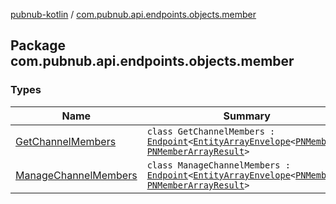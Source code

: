 [pubnub-kotlin](../index.md) / [com.pubnub.api.endpoints.objects.member](./index.md)

## Package com.pubnub.api.endpoints.objects.member

### Types

| Name | Summary |
|---|---|
| [GetChannelMembers](-get-channel-members/index.md) | `class GetChannelMembers : `[`Endpoint`](../com.pubnub.api/-endpoint/index.md)`<`[`EntityArrayEnvelope`](../com.pubnub.api.models.server.objects_api/-entity-array-envelope/index.md)`<`[`PNMember`](../com.pubnub.api.models.consumer.objects.member/-p-n-member/index.md)`>, `[`PNMemberArrayResult`](../com.pubnub.api.models.consumer.objects.member/-p-n-member-array-result/index.md)`>` |
| [ManageChannelMembers](-manage-channel-members/index.md) | `class ManageChannelMembers : `[`Endpoint`](../com.pubnub.api/-endpoint/index.md)`<`[`EntityArrayEnvelope`](../com.pubnub.api.models.server.objects_api/-entity-array-envelope/index.md)`<`[`PNMember`](../com.pubnub.api.models.consumer.objects.member/-p-n-member/index.md)`>, `[`PNMemberArrayResult`](../com.pubnub.api.models.consumer.objects.member/-p-n-member-array-result/index.md)`>` |

